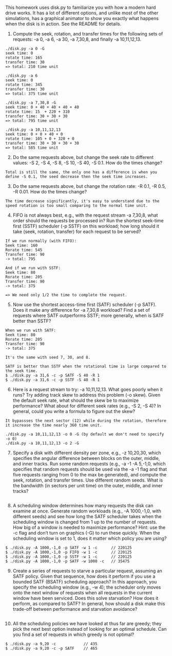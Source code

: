 This homework uses disk.py to familiarize you with how a modern hard drive works. It has a lot of different options, and unlike most of 
the other simulations, has a graphical animator to show you exactly what happens when the disk is in action. See the README for details.

1. Compute the seek, rotation, and transfer times for the following sets of requests: -a 0, -a 6, -a 30, -a 7,30,8, and finally -a 10,11,12,13.
```
./disk.py -a 0 -G
seek time: 0 
rotate time: 165
transfer time: 30 
=> total: 210 time unit 
```

```
./disk.py -a 6 
seek time: 0 
rotate time: 345
transfer time: 30 
=> total: 375 time unit 
```
```
./disk.py -a 7,30,8 -G
seek time: 0 + 40 + 40 + 40 + 40 
rotate time: 15  + 220 + 310
transfer time: 30 + 30 + 30 
=> total: 795 time unit 
```

```
./disk.py -a 10,11,12,13
seek time: 0 + 0 + 40 + 0 
rotate time: 105 + 0 + 320 + 0
transfer time: 30 + 30 + 30 + 30 
=> total: 585 time unit 
```


2. Do the same requests above, but change the seek rate to different values: -S 2, -S 4, -S 8, -S 10, -S 40, -S 0.1. How do the times change?
```
Total is still the same, the only one has a difference is when you define -S 0.1, the seed decrease then the seek time increases. 
```
3. Do the same requests above, but change the rotation rate: -R 0.1, -R 0.5,
-R 0.01. How do the times change?
```
The time decrease significantly, it's easy to understand due to the speed rotation is too small comparing to the normal time unit.
```
4. FIFO is not always best, e.g., with the request stream -a 7,30,8, what order should the requests be processed in? Run the shortest seek-time first
(SSTF) scheduler (-p SSTF) on this workload; how long should it take
(seek, rotation, transfer) for each request to be served?
```
If we run normally (with FIFO):
Seek time: 160
Rorate time: 545 
Transfer time: 90
-> total: 795 

And if we run with SSTF: 
Seek time: 80
Rorate time: 205
Transfer time: 90
-> total: 375 

=> We need only 1/2 the time to complete the request. 
```
5. Now use the shortest access-time first (SATF) scheduler (-p SATF). Does it
make any difference for -a 7,30,8 workload? Find a set of requests where
SATF outperforms SSTF; more generally, when is SATF better than SSTF?
```
When we run with SATF: 
Seek time: 80
Rorate time: 205
Transfer time: 90
-> total: 375 

It's the same with seed 7, 30, and 8. 

SATF is better than SSTF when the rotational time is large compared to the seek time.  
$ ./disk.py -a 31,6 -c -p SATF -S 40 -R 1
$ ./disk.py -a 31,6 -c -p SSTF -S 40 -R 1
```
6. Here is a request stream to try: -a 10,11,12,13. What goes poorly when
it runs? Try adding track skew to address this problem (-o skew). Given
the default seek rate, what should the skew be to maximize performance?
What about for different seek rates (e.g., -S 2, -S 4)? In general, could
you write a formula to figure out the skew?
```
It bypassses the next sector (12) while during the rotation, therefore it increase the time nearly 360 time unit. 

./disk.py -a 10,11,12,13 -o 0 -G (by default we don't need to specify -o 0)
./disk.py -a 10,11,12,13 -o 2 -G
```
7. Specify a disk with different density per zone, e.g., -z 10,20,30, which
specifies the angular difference between blocks on the outer, middle, and
inner tracks. Run some random requests (e.g., -a -1 -A 5,-1,0, which
specifies that random requests should be used via the -a -1 flag and that
five requests ranging from 0 to the max be generated), and compute the
seek, rotation, and transfer times. Use different random seeds. What is the
bandwidth (in sectors per unit time) on the outer, middle, and inner tracks?
```

```
8. A scheduling window determines how many requests the disk can examine
at once. Generate random workloads (e.g., -A 1000,-1,0, with different
seeds) and see how long the SATF scheduler takes when the scheduling window is changed from 1 up to the number of requests. How big of a window
is needed to maximize performance? Hint: use the -c flag and don’t turn
on graphics (-G) to run these quickly. When the scheduling window is set
to 1, does it matter which policy you are using?
```
$ ./disk.py -A 1000,-1,0 -p SATF -w 1 -c      // 220125
$ ./disk.py -A 1000,-1,0 -p FIFO -w 1 -c      // 220125
$ ./disk.py -A 1000,-1,0 -p SSTF -w 1 -c      // 220125
$ ./disk.py -A 1000,-1,0 -p SATF -w 1000 -c   // 35475
```
9. Create a series of requests to starve a particular request, assuming an SATF
policy. Given that sequence, how does it perform if you use a bounded
SATF (BSATF) scheduling approach? In this approach, you specify the
scheduling window (e.g., -w 4); the scheduler only moves onto the next
window of requests when all requests in the current window have been serviced. Does this solve starvation? How does it perform, as compared to
SATF? In general, how should a disk make this trade-off between performance and starvation avoidance?
```

```
10. All the scheduling policies we have looked at thus far are greedy; they pick
the next best option instead of looking for an optimal schedule. Can you
find a set of requests in which greedy is not optimal?
```
$ ./disk.py -a 9,20 -c            // 435
$ ./disk.py -a 9,20 -c -p SATF    // 465
```